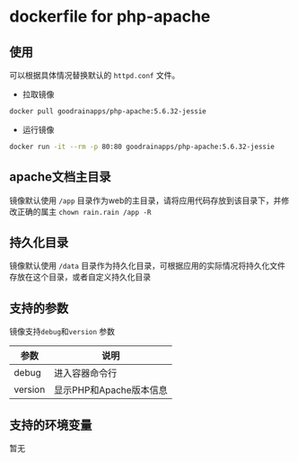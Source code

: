 # dockerfile for php-apache

## 使用
可以根据具体情况替换默认的 `httpd.conf` 文件。

- 拉取镜像

```bash
docker pull goodrainapps/php-apache:5.6.32-jessie
```

- 运行镜像

```bash
docker run -it --rm -p 80:80 goodrainapps/php-apache:5.6.32-jessie
```

## apache文档主目录
镜像默认使用 `/app` 目录作为web的主目录，请将应用代码存放到该目录下，并修改正确的属主 `chown rain.rain /app -R`

## 持久化目录
镜像默认使用 `/data` 目录作为持久化目录，可根据应用的实际情况将持久化文件存放在这个目录，或者自定义持久化目录

## 支持的参数
镜像支持`debug`和`version` 参数

| 参数 | 说明|
|------|---------|
| debug| 进入容器命令行 |
| version |显示PHP和Apache版本信息|



## 支持的环境变量

暂无
